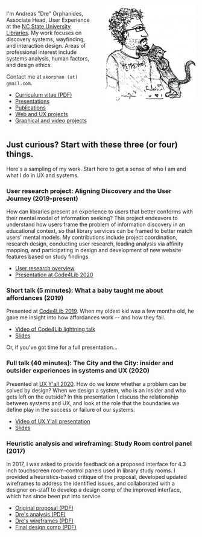 <img src="./images/metadata-cat.png" style="float: right; width:250px; margin-left: 20px;" />

I'm Andreas "Dre" Orphanides, Associate Head, User Experience at the [NC State University Libraries](https://www.lib.ncsu.edu). My work focuses on discovery systems, wayfinding, and interaction design. Areas of professional interest include systems analysis, human factors, and design ethics.

Contact me at `akorphan (at) gmail.com`.

* [Curriculum vitae (PDF)](./images/cv.pdf)
* [Presentations](./presentations.html)
* [Publications](./publications.html)
* [Web and UX projects](./projects.html)
* [Graphical and video projects](./media.html)

<div style="clear: both"></div>

## Just curious? Start with these three (or four) things.

Here's a sampling of my work. Start here to get a sense of who I am and what I do in UX and systems.

### User research project: Aligning Discovery and the User Journey (2019-present)

How can libraries present an experience to users that better conforms with their mental model of information seeking? This project endeavors to understand how users frame the problem of information discovery in an educational context, so that library services can be framed to better match users' mental models. My contributions include project coordination, research design, conducting user research, leading analysis via affinity mapping, and participating in design and development of new website features based on study findings.

* [User research overview](https://www.lib.ncsu.edu/projects/identifying-user-needs)
* [Presentation at Code4Lib 2020](https://youtu.be/6JHwdgNJ3ig?t=1293)

### Short talk (5 minutes): What a baby taught me about affordances (2019)

Presented at [Code4Lib 2019](https://2019.code4lib.org/). When my oldest kid was a few months old, he gave me insight into how affordances work -- and how they fail.

* [Video of Code4Lib lightning talk](https://youtu.be/uXYIjJrfqnI?t=998)
* [Slides](https://docs.google.com/presentation/d/1Uvi37lN1198snmkYbTmQ-f58_rtsjXYbr6n73hEYchY/edit)

Or, if you've got time for a full presentation...

### Full talk (40 minutes): The City and the City: insider and outsider experiences in systems and UX (2020)

Presented at [UX Y'all 2020](https://www.uxyall.org/). How do we know whether a problem can be solved by design? When we design a system, who is an insider and who gets left on the outside? In this presentation I discuss the relationship between systems and UX, and look at the role that the boundaries we define play in the success or failure of our systems.

* [Video of UX Y'all presentation](https://www.youtube.com/watch?v=mupR9w5NhxM)
* [Slides](https://docs.google.com/presentation/d/12Q3ZTXZB92qib6ASadOlZYm-QrGvUpSvF0jufJSUW5U/edit)

### Heuristic analysis and wireframing: Study Room control panel (2017)

In 2017, I was asked to provide feedback on a proposed interface for 4.3 inch touchscreen room-control panels used in library study rooms. I provided a heuristics-based critique of the proposal, developed updated wireframes to address the identified issues, and collaborated with a designer on-staff to develop a design comp of the improved interface, which has since been put into service.

* [Original proposal (PDF)](./images/amx-original.pdf)
* [Dre's analysis (PDF)](./images/amx-comments.pdf)
* [Dre's wireframes (PDF)](./images/amx-proposal.pdf)
* [Final design comp (PDF)](./images/amx-final.pdf)

